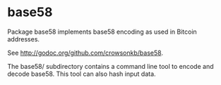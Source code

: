 base58
======

Package base58 implements base58 encoding as used in Bitcoin addresses.

See <http://godoc.org/github.com/crowsonkb/base58>.

The base58/ subdirectory contains a command line tool to encode and decode base58. This tool can also hash input data.
